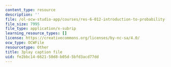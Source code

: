 ```yaml
---
content_type: resource
description: ''
file: /ol-ocw-studio-app/courses/res-6-012-introduction-to-probability-spring-2018/fe2bbc14662150d8b05d5bfd3acd77dd_w423ypsUHf0.vtt
file_size: 7995
file_type: application/x-subrip
learning_resource_types: []
license: https://creativecommons.org/licenses/by-nc-sa/4.0/
ocw_type: OCWFile
resourcetype: Other
title: 3play caption file
uid: fe2bbc14-6621-50d8-b05d-5bfd3acd77dd
---
```

